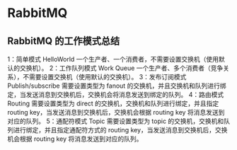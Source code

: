 # RabbitMQ
##  RabbitMQ 的工作模式总结
1：简单模式 HelloWorld
  一个生产者、一个消费者，不需要设置交换机（使用默认的交换机）。
2：工作队列模式 Work Queue  一个生产者、多个消费者（竞争关系），不需要设置交换机（使用默认的交换机）。
3：发布订阅模式 Publish/subscribe
  需要设置类型为 fanout 的交换机，并且交换机和队列进行绑定，当发送消息到交换机后，交换机会将消息发送到绑定的队列。
4：路由模式 Routing
  需要设置类型为 direct 的交换机，交换机和队列进行绑定，并且指定 routing key，当发送消息到交换机后，交换机会根据 routing key 将消息发送到对应的队列。
5：通配符模式 Topic
  需要设置类型为 topic 的交换机，交换机和队列进行绑定，并且指定通配符方式的 routing key，当发送消息到交换机后，交换机会根据 routing key 将消息发送到对应的队列。


